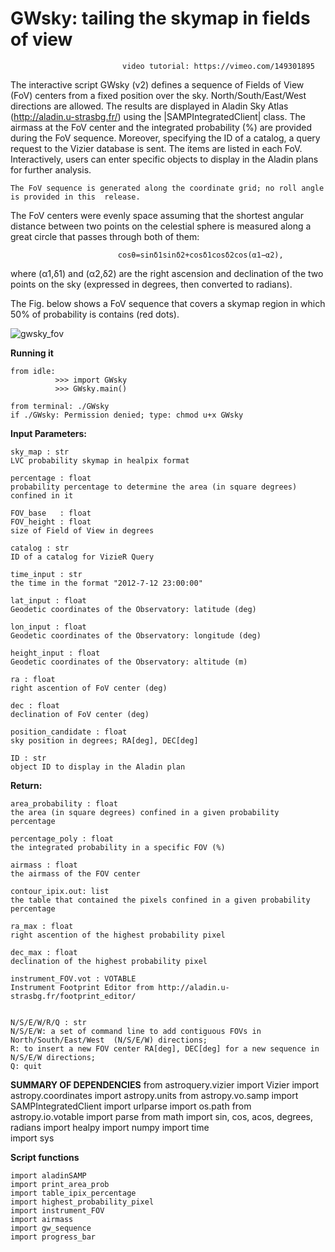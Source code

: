 # GWsky: tailing the skymap in fields of view
                             video tutorial: https://vimeo.com/149301895
The interactive script GWsky (v2) defines a sequence of Fields of View (FoV) centers from a fixed position over the sky. North/South/East/West directions are allowed. The results are displayed in Aladin Sky Atlas (http://aladin.u-strasbg.fr/) using the |SAMPIntegratedClient| class. The airmass at the FoV center and the integrated probability (%) are provided during the FoV sequence. Moreover, specifying the ID of a catalog, a query request to the Vizier database is sent. The items are listed in each FoV. 
Interactively, users can enter specific objects to display in the Aladin plans for further analysis.
    
    The FoV sequence is generated along the coordinate grid; no roll angle is provided in this  release.
The FoV centers were evenly space assuming that the shortest angular distance between two points on the celestial sphere is measured along a great circle that passes through both of them:

                            cosθ=sinδ1sinδ2+cosδ1cosδ2cos(α1−α2), 
where (α1,δ1) and (α2,δ2) are the right ascension and declination of the two points on the sky (expressed in degrees, then converted to radians).

The Fig. below shows a FoV sequence that covers a skymap region in which 50% of probability is contains (red dots).

![gwsky_fov](https://cloud.githubusercontent.com/assets/11920251/11462523/da085a7a-9715-11e5-959a-5a89076b1e1e.jpg)

**Running it**

    from idle:  
              >>> import GWsky 
              >>> GWsky.main() 
    
    from terminal: ./GWsky
    if ./GWsky: Permission denied; type: chmod u+x GWsky


**Input Parameters:**


    sky_map : str 
    LVC probability skymap in healpix format

    percentage : float
    probability percentage to determine the area (in square degrees) confined in it

    FOV_base   : float
    FOV_height : float
    size of Field of View in degrees
    
    catalog : str
    ID of a catalog for VizieR Query
    
    time_input : str
    the time in the format "2012-7-12 23:00:00"

    lat_input : float
    Geodetic coordinates of the Observatory: latitude (deg)

    lon_input : float
    Geodetic coordinates of the Observatory: longitude (deg)

    height_input : float
    Geodetic coordinates of the Observatory: altitude (m)

    ra : float
    right ascention of FoV center (deg)

    dec : float
    declination of FoV center (deg)
    
    position_candidate : float
    sky position in degrees; RA[deg], DEC[deg]
    
    ID : str
    object ID to display in the Aladin plan


**Return:**

    area_probability : float
    the area (in square degrees) confined in a given probability percentage

    percentage_poly : float
    the integrated probability in a specific FOV (%)

    airmass : float
    the airmass of the FOV center

    contour_ipix.out: list
    the table that contained the pixels confined in a given probability percentage

    ra_max : float
    right ascention of the highest probability pixel
    
    dec_max : float
    declination of the highest probability pixel

    instrument_FOV.vot : VOTABLE
    Instrument Footprint Editor from http://aladin.u-strasbg.fr/footprint_editor/
    

    N/S/E/W/R/Q : str
    N/S/E/W: a set of command line to add contiguous FOVs in North/South/East/West  (N/S/E/W) directions;
    R: to insert a new FOV center RA[deg], DEC[deg] for a new sequence in N/S/E/W directions;
    Q: quit
    
**SUMMARY OF DEPENDENCIES**
    from astroquery.vizier import Vizier
    import astropy.coordinates 
    import astropy.units 
    from astropy.vo.samp import SAMPIntegratedClient
    import urlparse
    import os.path
    from astropy.io.votable import parse
    from math import sin, cos, acos, degrees, radians
    import healpy
    import numpy
    import time                                                                   
    import sys 

**Script functions**

    import aladinSAMP
    import print_area_prob 
    import table_ipix_percentage 
    import highest_probability_pixel 
    import instrument_FOV 
    import airmass 
    import gw_sequence
    import progress_bar
